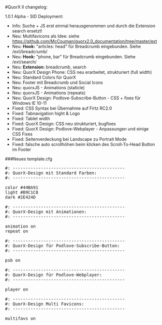 #QuorX II changelog:

1.0.1 Alpha - SID Deployment:

- Info: Suche + JS erst einmal herausgenommen und durch die Extension search ersetzt!
- Neu: Multifavicons als Idee: siehe https://github.com/McCouman/quorx2.0_documentation/tree/master/ext
- Neu: **Hook:** "articles: head" für Breadcrumb eingebunden. Siehe /ext/breadcrumb/
- Neu: **Hook:** "phone, bar" für Breadcrumb eingebunden. Siehe /ext/search/
- Neu: **Extension:** breadcrumb, search
- Neu: QuorX Design Phone: CSS neu erarbeitet, strukturiert (full width)
- Neu: Standard Colors für QuorX
- Neu: Footer mit Breadcrumb und Social Icons
- Neu: quorxJS - Animations (staticle)
- Neu: quorxJS - Animations (repeats)
- Neu: QuorX Design: Podlove-Subscribe-Button - CSS + fixes für Windows IE 10-11
- Fixed: CSS Syntax bei Übernahme auf Firtz RC2.0 
- Fixed: Tabnavigation hight & Logo
- Fixed: Tablet width
- Fixed: QuorX Design: CSS neu strukturiert, bugfixes
- Fixed: QuorX Design: Podlove-Webplayer - Anpassungen und einige CSS Fixes
- Fixed: Seitenverdeckung bei Landscape zu Portrait Mode
- Fixed: falsche auto scrollhöhen beim klicken des Scroll-To-Head Button im Footer 

###Neues template.cfg
<pre>
#: --------------------------------------------
#: QuorX-Design mit Standard Farben:
#: --------------------------------------------

color #44BA91
light #B9C1C8
dark #2E424D

#: --------------------------------------------
#: QuorX-Design mit Animationen:
#: --------------------------------------------

animation on
repeat on

#: --------------------------------------------
#: QuorX-Design für Podlove-Subscribe-Button:
#: --------------------------------------------

psb on

#: --------------------------------------------
#: QuorX-Design für Podlove-Webplayer:
#: --------------------------------------------

player on

#: --------------------------------------------
#: QuorX-Design Multi Favicons:
#: --------------------------------------------

multifavs on
</pre>
